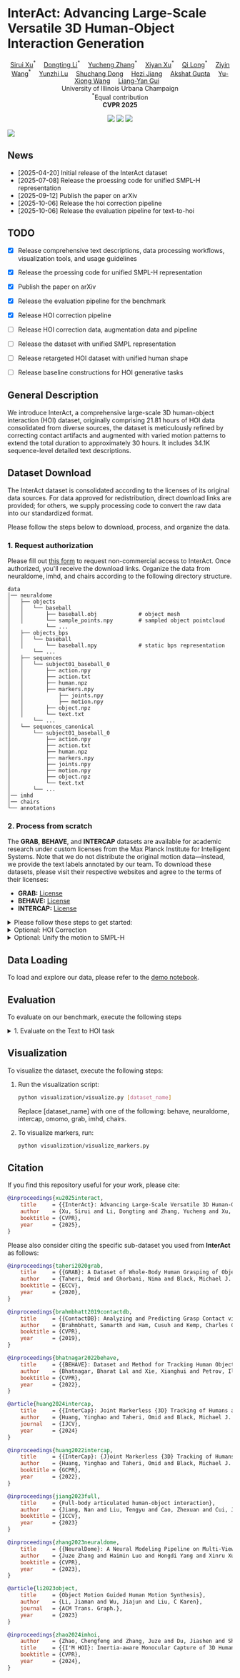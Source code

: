 <p align="center">
<h1><strong>InterAct: Advancing Large-Scale Versatile 3D Human-Object Interaction Generation</strong></h1>
  <p align="center">
    <a href='https://sirui-xu.github.io' target='_blank'>Sirui Xu</a><sup>*</sup>&emsp;
    <a href='' target='_blank'>Dongting Li</a><sup>*</sup>&emsp;
    <a href='' target='_blank'>Yucheng Zhang</a><sup>*</sup>&emsp;
    <a href='' target='_blank'>Xiyan Xu</a><sup>*</sup>&emsp;
    <a href='' target='_blank'>Qi Long</a><sup>*</sup>&emsp;
    <a href='https://github.com/wzyabcas' target='_blank'>Ziyin Wang</a><sup>*</sup>&emsp;
    <a href='' target='_blank'>Yunzhi Lu</a>&emsp;
    <a href='' target='_blank'>Shuchang Dong</a>&emsp;
    <a href='' target='_blank'>Hezi Jiang</a>&emsp;
    <a href='' target='_blank'>Akshat Gupta</a>&emsp;
    <a href='https://yxw.web.illinois.edu/' target='_blank'>Yu-Xiong Wang</a>&emsp;
    <a href='https://lgui.web.illinois.edu/' target='_blank'>Liang-Yan Gui</a>&emsp;
    <br>
    University of Illinois Urbana Champaign
    <br>
    <sup>*</sup>Equal contribution
    <br>
    <strong>CVPR 2025</strong>
  </p>
</p>

</p>
<p align="center">
  <a href='https://arxiv.org/pdf/2509.09555'>
    <img src='https://img.shields.io/badge/Arxiv-2509.09555-A42C25?style=flat&logo=arXiv&logoColor=A42C25'></a>
  <!-- <a href='https://arxiv.org/pdf/xxxx.xxxxx.pdf'>
    <img src='https://img.shields.io/badge/Paper-PDF-yellow?style=flat&logo=arXiv&logoColor=yellow'></a> -->
<a href='https://sirui-xu.github.io/InterAct'>
    <img src='https://img.shields.io/badge/Project-Page-green?style=flat&logo=Google%20chrome&logoColor=green'></a> 
  <a href='https://github.com/wzyabcas/InterAct'>
    <img src='https://img.shields.io/badge/GitHub-Code-black?style=flat&logo=github&logoColor=white'></a>
</p>


![](./assets/teaser.png)

## News
- [2025-04-20] Initial release of the InterAct dataset
- [2025-07-08] Release the proessing code for unified SMPL-H representation
- [2025-09-12] Publish the paper on arXiv
- [2025-10-06] Release the hoi correction pipeline
- [2025-10-06] Release the evaluation pipeline for text-to-hoi

## TODO
- [x] Release comprehensive text descriptions, data processing workflows, visualization tools, and usage guidelines
- [x] Release the proessing code for unified SMPL-H representation
- [x] Publish the paper on arXiv
- [x] Release the evaluation pipeline for the benchmark
- [x] Release HOI correction pipeline
- [ ] Release HOI correction data, augmentation data and pipeline
- [ ] Release the dataset with unified SMPL representation
- [ ] Release retargeted HOI dataset with unified human shape
- [ ] Release baseline constructions for HOI generative tasks


## General Description

We introduce InterAct, a comprehensive large-scale 3D human-object interaction (HOI) dataset, originally comprising 21.81 hours of HOI data consolidated from diverse sources, the dataset is meticulously refined by correcting contact artifacts and augmented with varied motion patterns to extend the total duration to approximately 30 hours. It includes 34.1K sequence-level detailed text descriptions.

## Dataset Download

The InterAct dataset is consolidated according to the licenses of its original data sources. For data approved for redistribution, direct download links are provided; for others, we supply processing code to convert the raw data into our standardized format.

Please follow the steps below to download, process, and organize the data.

### 1. Request authorization

Please fill out [this form](https://docs.google.com/forms/d/e/1FAIpQLScMCfdd8BXzDBZ3iw0x5zA3KSTlD1F2GTaO8ylDG9Cj1upaPw/viewform?usp=sharing) to request non-commercial access to InterAct. Once authorized, you'll receive the download links. Organize the data from neuraldome, imhd, and chairs according to the following directory structure.

```
data
│── neuraldome
│   ├── objects
│   │   └── baseball
│   │       ├── baseball.obj             # object mesh
│   │       └── sample_points.npy        # sampled object pointcloud
│   		└── ...
│   ├── objects_bps
│   │   └── baseball
│   │       └── baseball.npy             # static bps representation
│   	└── ...
│   ├── sequences
│   │   └── subject01_baseball_0
│   │       ├── action.npy 
│   │       ├── action.txt
│   │       ├── human.npz
│   │       ├── markers.npy
│   │		    ├── joints.npy
│   │		    ├── motion.npy
│   │       ├── object.npz
│   │       └── text.txt
│   	└── ...
│   └── sequences_canonical
│       └── subject01_baseball_0
│           ├── action.npy
│           ├── action.txt
│           ├── human.npz
│           ├── markers.npy
│           ├── joints.npy
│           ├── motion.npy
│           ├── object.npz
│           └── text.txt
│   	└── ...
│── imhd
│── chairs
└── annotations
```



### 2. Process from scratch  

The **GRAB**, **BEHAVE**, and **INTERCAP** datasets are available for academic research under custom licenses from the Max Planck Institute for Intelligent Systems. Note that we do not distribute the original motion data—instead, we provide the text labels annotated by our team. To download these datasets, please visit their respective websites and agree to the terms of their licenses:

- **GRAB:** [License](https://grab.is.tuebingen.mpg.de/license.html)
- **BEHAVE:** [License](https://virtualhumans.mpi-inf.mpg.de/behave/license.html)
- **INTERCAP:** [License](https://intercap.is.tue.mpg.de/license.html)


<details>
  <summary>Please follow these steps to get started:</summary>


1. Download SMPL+H, SMPLX, DMPLs.

    Download SMPL+H mode from [SMPL+H](https://mano.is.tue.mpg.de/download.php) (choose Extended SMPL+H model used in the AMASS project), DMPL model from [DMPL](https://smpl.is.tue.mpg.de/download.php) (choose DMPLs compatible with SMPL), and SMPL-X model from [SMPL-X](https://smpl-x.is.tue.mpg.de/download.php). Then, please place all the models under `./models/`. The `./models/` folder tree should be:

    ```
    models
    │── smplh
    │   ├── female
    │   │   ├── model.npz
    │   ├── male
    │   │   ├── model.npz
    │   ├── neutral
    │   │   ├── model.npz
    │   ├── SMPLH_FEMALE.pkl
    │   └── SMPLH_MALE.pkl
    └── smplx
        ├── SMPLX_FEMALE.npz
        ├── SMPLX_FEMALE.pkl
        ├── SMPLX_MALE.npz
        ├── SMPLX_MALE.pkl
        ├── SMPLX_NEUTRAL.npz
        └── SMPLX_NEUTRAL.pkl
    ```

    Please follow [smplx tools](https://github.com/vchoutas/smplx/blob/main/tools/README.md#merging-smpl-h-and-mano-parameters) to merge SMPL-H and MANO parameters.

2. Prepare Environment

  - Option A: From environment.yml

    Create the Conda environment:
    ```bash
    conda env create -f environment.yml
    ```

    To install PyTorch3D, please follow the official instructions: [Pytorch3D](https://github.com/facebookresearch/pytorch3d/blob/main/INSTALL.md)
    
    Install remaining packages:
    ```
    pip install git+https://github.com/otaheri/chamfer_distance
    pip install git+https://github.com/otaheri/bps_torch
    python -m spacy download en_core_web_sm
    ```

  - Option B: Manual setup

    Create and activate a fresh environment:
    ```bash
    conda create -n interact python=3.8
    conda activate interact
    pip install torch==2.0.0 torchvision==0.15.1 torchaudio==2.0.1 --index-url https://download.pytorch.org/whl/cu118
    ```

    To install PyTorch3D, please follow the official instructions: [Pytorch3D](https://github.com/facebookresearch/pytorch3d/blob/main/INSTALL.md).

    Install remaining packages:
    ```
    pip install -r requirements.txt
    python -m spacy download en_core_web_sm
    ```

    

3. Prepare raw data

  - **BEHAVE** 

    Download the motion data from [this link](https://datasets.d2.mpi-inf.mpg.de/cvpr22behave/behave-30fps-params-v1.tar), and put them into [./data/behave/sequences](data/behave/sequences/). Download object data from [this link](https://datasets.d2.mpi-inf.mpg.de/cvpr22behave/objects.zip), and put them into [./data/behave/objects](data/behave/objects/). 

    Expected File Structure:

    ```bash
    data/behave/
    ├── sequences
    │   ├── data_name
    │       ├── object_fit_all.npz        # object's pose sequences
    │       └── smpl_fit_all.npz          # human's pose sequences
    └── objects
        └── object_name
            ├── object_name.jpg       # one photo of the object
            ├── object_name.obj       # reconstructed 3D scan of the object
            ├── object_name.obj.mtl   # mesh material property
            ├── object_name_tex.jpg   # mesh texture
            └── object_name_fxxx.ply  # simplified object mesh 
    ```

  - **OMOMO**

    Download the dataset from this [link](https://github.com/lijiaman/omomo_release), and download the text annotations from this [link](https://github.com/lijiaman/omomo_release/blob/main/omomo_text_anno.zip).

    

    Expected File Structure:
    ```bash
    data/omomo/raw
    ├── omomo_text_anno_json_data              # Annotation JSON data
    ├── captured_objects 
    │   └── object_name_cleaned_simplified.obj # Simplified object mesh
    ├── test_diffusion_manip_seq_joints24.p	   # Test sequences
    └── train_diffusion_manip_seq_joints24.p   # Train sequences
    ```

  - **InterCap**

    Dowload InterCap from the [the project website](https://intercap.is.tue.mpg.de/). Please download the one with "new results via newly trained LEMO hand models"

    Expected File Structure:

    ```bash
    data/intercap/raw
    └── 01
        └── 01
            └── Seg_id
                ├── res.pkl					   # Human and Object Motion 				
                └── Mesh
                    └── 00000_second_obj.ply   # Object mesh 
      ...
    ```

  - **GRAB**

    Download GRAB from [the project website](https://grab.is.tue.mpg.de/). 

    Expected File Structure:
    ```bash
    data/grab/raw
    ├── grab
    │   ├── s1
    │       └── seq_name.npz      # Human and Object Motion 
        ...
    └── tools
        ├── object_meshes         # Object mesh
        ├── object_settings       
        ├── subject_meshes        # Subject mesh
        └── subject_settings	  
    ```

4. Data Processing

  After organizing the raw data, execute the following steps to process the datasets into our standard representations.

  -  
    Run the processing scripts for each dataset:

    ```bash
    python process/process_behave.py
    python process/process_grab.py
    python process/process_intercap.py
    python process/process_omomo.py
    ```

  - Canonicalize the object mesh:
    
    ```
    python process/canonicalize_obj.py
    ```
    
  - Segment the sequences according to annotations and generate associated text files:
    
    ```bash
    python process/process_text.py
    python process/process_text_omomo.py
    ```
    
    After processing, the directory structure under [data/](data/) should include all sub-datasets, including:
    
    ```
    data
    ├── annotation
    ├── behave
    │   ├── objects
    │   │   └── object_name
    │   │       └── object_name.obj
    │   └── sequences
    │       └── id
    │           ├── human.npz
    │           ├── object.npz
    │           └── text.txt
    ├── omomo
    │   ├── objects
    │   │   └── object_name
    │   │       └── object_name.obj
    │   └── sequences
    │       └── id
    │           ├── human.npz
    │           ├── object.npz
    │           └── text.txt
    ├── intercap
    │   ├── objects
    │   │   └── object_name
    │   │       └── object_name.obj
    │   └── sequences
    │       └── id
    │           ├── human.npz
    │           ├── object.npz
    │           └── text.txt
    └── grab
        ├── objects
        │   └── object_name
        │       └── object_name.obj
        └── sequences
            └── id
                ├── human.npz
                ├── object.npz
                └── text.txt
    
    ```
    
- Canonicalize the human data by running:

  ```bash
  python process/canonicalize_human.py
  
  # or multi_thread for speedup
  python process/canonicalize_human_multi_thread.py
  ```

- Sample object keypoints:

  ```bash
  python process/sample_obj.py
  ```

- Extract motion representations:

  ```bash
  python process/motion_representation.py  
  ```

- Process the object bps for training:

  ```bash
  python process/process_bps.py
  ```

</details> 


<details>
  <summary>Optional: HOI Correction</summary>

  - Step1: Correct the full-body hoi by:

    ```
    python ./hoi_correction/optimize_fullbody.py --dataset behave
    python ./hoi_correction/optimize_fullbody_intercap.py --dataset intercap
    ```
    
  - Step2: Correct the hand by:

    ```bash
    python ./hoi_correction/optimize.py --dataset omomo
    python ./hoi_correction/optimize_hand_behave.py --dataset behave
    ```


</details>



<details>
  <summary>Optional: Unify the motion to SMPL-H</summary>

  - Data

    Register on the [SMPL-X website](http://smpl-x.is.tue.mpg.de/), go to the
    downloads section to get the correspondences and sample data,
    by clicking on the *Model correspondences* button.
    Create a folder
    named `transfer_data` and extract the downloaded zip there. You should have the
    following folder structure now:

    ```bash
    process/smpl_conversion/transfer_data
    ├── meshes
    │   ├── smpl
    │   ├── smplx
    ├── smpl2smplh_def_transfer.pkl
    ├── smpl2smplx_deftrafo_setup.pkl
    ├── smplh2smpl_def_transfer.pkl
    ├── smplh2smplx_deftrafo_setup.pkl
    ├── smplx2smpl_deftrafo_setup.pkl
    ├── smplx2smplh_deftrafo_setup.pkl
    ├── smplx_mask_ids.npy
    ```

  - Unify the SMPL representation by:

    ```bash
    cd ./process/smpl_conversion
    python -m transfer_model --exp-cfg config_files/smplx2smplh.yaml --dataset grab
    ```

    `--dataset`: dataset in [grab, omomo, chairs, intercap]
    
    We adapt the smpl conversion code from [https://github.com/vchoutas/smplx.git](https://github.com/vchoutas/smplx.git) , sepcial thanks to them!

</details>

## Data Loading 

To load and explore our data, please refer to the [demo notebook](data_demo.ipynb).

## Evaluation

To evaluate on our benchmark, execute the following steps
  <details>
  <summary>1. Evaluate on the Text to HOI task</summary>

  - Download the pretrained evaluator checkpoints from this [link](https://drive.google.com/file/d/1-bpafRyaVHdX4TsltDHiGIxcjw-k1Fnf/view?usp=sharing), and put in `assets/eval`.

  - Evaluate on the marker representation used in our paper by:

    ```
      python -m eval.eval_marker_representation \
      --model_path MODEL_PATH \
      --batch_size 64 \
      --dataset interact 
    ```
</details>


## Visualization

To visualize the dataset, execute the following steps:

1. Run the visualization script:

    ```bash
    python visualization/visualize.py [dataset_name]
    ```

    Replace [dataset_name] with one of the following: behave, neuraldome, intercap, omomo, grab, imhd, chairs.

2. To visualize markers, run:

    ```bash
    python visualization/visualize_markers.py
    ```



## Citation  

If you find this repository useful for your work, please cite:

```bibtex
@inproceedings{xu2025interact,
    title     = {{InterAct}: Advancing Large-Scale Versatile 3D Human-Object Interaction Generation},
    author    = {Xu, Sirui and Li, Dongting and Zhang, Yucheng and Xu, Xiyan and Long, Qi and Wang, Ziyin and Lu, Yunzhi and Dong, Shuchang and Jiang, Hezi and Gupta, Akshat and Wang, Yu-Xiong and Gui, Liang-Yan},
    booktitle = {CVPR},
    year      = {2025},
}
```

Please also consider citing the specific sub-dataset you used from **InterAct** as follows:
```bibtex
@inproceedings{taheri2020grab,
    title     = {{GRAB}: A Dataset of Whole-Body Human Grasping of Objects},
    author    = {Taheri, Omid and Ghorbani, Nima and Black, Michael J. and Tzionas, Dimitrios},
    booktitle = {ECCV},
    year      = {2020},
}

@inproceedings{brahmbhatt2019contactdb,
    title     = {{ContactDB}: Analyzing and Predicting Grasp Contact via Thermal Imaging},
    author    = {Brahmbhatt, Samarth and Ham, Cusuh and Kemp, Charles C. and Hays, James},
    booktitle = {CVPR},
    year      = {2019},
}

@inproceedings{bhatnagar2022behave,
    title     = {{BEHAVE}: Dataset and Method for Tracking Human Object Interactions},
    author    = {Bhatnagar, Bharat Lal and Xie, Xianghui and Petrov, Ilya and Sminchisescu, Cristian and Theobalt, Christian and Pons-Moll, Gerard},
    booktitle = {CVPR},
    year      = {2022},
}

@article{huang2024intercap, 
    title     = {{InterCap}: Joint Markerless {3D} Tracking of Humans and Objects in Interaction from Multi-view {RGB-D} Images}, 
    author    = {Huang, Yinghao and Taheri, Omid and Black, Michael J. and Tzionas, Dimitrios}, 
    journal   = {IJCV}, 
    year      = {2024}
}

@inproceedings{huang2022intercap,
    title     = {{InterCap}: {J}oint Markerless {3D} Tracking of Humans and Objects in Interaction},
    author    = {Huang, Yinghao and Taheri, Omid and Black, Michael J. and Tzionas, Dimitrios},
    booktitle = {GCPR},
    year      = {2022}, 
}

@inproceedings{jiang2023full,
    title     = {Full-body articulated human-object interaction},
    author    = {Jiang, Nan and Liu, Tengyu and Cao, Zhexuan and Cui, Jieming and Zhang, Zhiyuan and Chen, Yixin and Wang, He and Zhu, Yixin and Huang, Siyuan},
    booktitle = {ICCV},
    year      = {2023}
}

@inproceedings{zhang2023neuraldome,
    title     = {{NeuralDome}: A Neural Modeling Pipeline on Multi-View Human-Object Interactions},
    author    = {Juze Zhang and Haimin Luo and Hongdi Yang and Xinru Xu and Qianyang Wu and Ye Shi and Jingyi Yu and Lan Xu and Jingya Wang},
    booktitle = {CVPR},
    year      = {2023},
}

@article{li2023object,
    title     = {Object Motion Guided Human Motion Synthesis},
    author    = {Li, Jiaman and Wu, Jiajun and Liu, C Karen},
    journal   = {ACM Trans. Graph.},
    year      = {2023}
}

@inproceedings{zhao2024imhoi,
    author    = {Zhao, Chengfeng and Zhang, Juze and Du, Jiashen and Shan, Ziwei and Wang, Junye and Yu, Jingyi and Wang, Jingya and Xu, Lan},
    title     = {{I'M HOI}: Inertia-aware Monocular Capture of 3D Human-Object Interactions},
    booktitle = {CVPR},
    year      = {2024},
}

```
